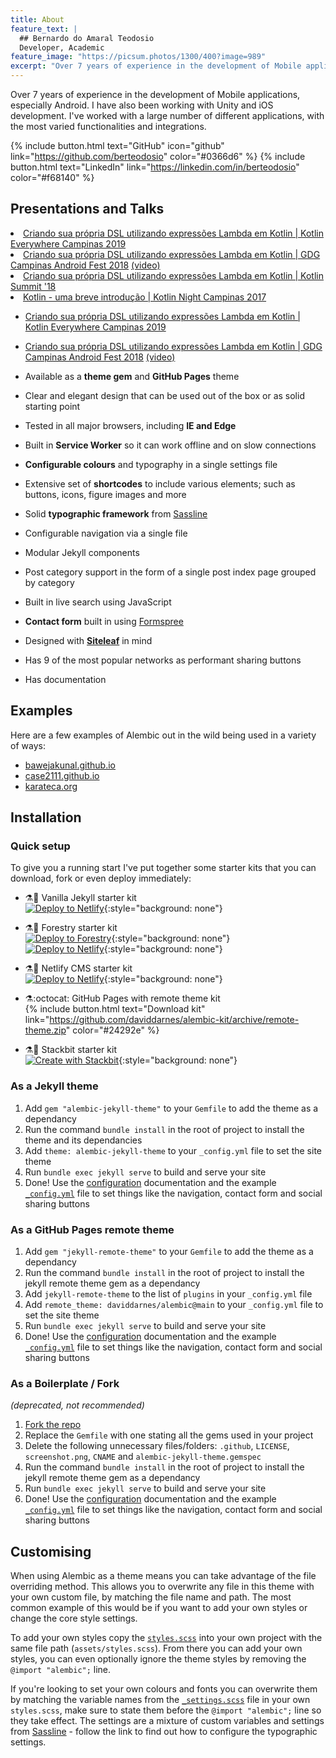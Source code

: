 ```yaml
---
title: About
feature_text: |
  ## Bernardo do Amaral Teodosio
  Developer, Academic
feature_image: "https://picsum.photos/1300/400?image=989"
excerpt: "Over 7 years of experience in the development of Mobile applications, especially Android. I have also been working with Unity and iOS development. I've worked with a large number of different applications, with the most varied functionalities and integrations"
---
```


Over 7 years of experience in the development of Mobile applications, especially Android. I have also been working with Unity and iOS development. I've worked with a large number of different applications, with the most varied functionalities and integrations.

{% include button.html text="GitHub" icon="github" link="https://github.com/berteodosio" color="#0366d6" %} {% include button.html text="LinkedIn" link="https://linkedin.com/in/berteodosio" color="#f68140" %}

## Presentations and Talks

<li><a href="https://speakerdeck.com/berteodosio/criando-sua-propria-dsl-utilizando-expressoes-lambda-em-kotlin-kotlin-everywhere-campinas-2019">Criando sua própria DSL utilizando expressões Lambda em Kotlin | Kotlin Everywhere Campinas 2019</a></li>
		<li><a href="https://speakerdeck.com/berteodosio/criando-sua-propria-dsl-utilizando-expressoes-lambda-em-kotlin-gdg-campinas-androidfest-2018">Criando sua própria DSL utilizando expressões Lambda em Kotlin | GDG Campinas Android Fest 2018</a> <a href="https://www.youtube.com/watch?v=v00Ny0swDYA">(video)</a></li>
		<li><a href="https://speakerdeck.com/berteodosio/criando-sua-propria-dsl-utilizando-expressoes-lambda-em-kotlin">Criando sua própria DSL utilizando expressões Lambda em Kotlin | Kotlin Summit '18</a></li>
		<li><a href="https://speakerdeck.com/berteodosio/kotlin-uma-breve-introducao">Kotlin - uma breve introdução | Kotlin Night Campinas 2017</a></li>

- [Criando sua própria DSL utilizando expressões Lambda em Kotlin | Kotlin Everywhere Campinas 2019](https://speakerdeck.com/berteodosio/criando-sua-propria-dsl-utilizando-expressoes-lambda-em-kotlin-kotlin-everywhere-campinas-2019)
- [Criando sua própria DSL utilizando expressões Lambda em Kotlin | GDG Campinas Android Fest 2018](https://speakerdeck.com/berteodosio/criando-sua-propria-dsl-utilizando-expressoes-lambda-em-kotlin-gdg-campinas-androidfest-2018) [(video)](https://www.youtube.com/watch?v=v00Ny0swDYA)

- Available as a **theme gem** and **GitHub Pages** theme
- Clear and elegant design that can be used out of the box or as solid starting point
- Tested in all major browsers, including **IE and Edge**
- Built in **Service Worker** so it can work offline and on slow connections
- **Configurable colours** and typography in a single settings file
- Extensive set of **shortcodes** to include various elements; such as buttons, icons, figure images and more
- Solid **typographic framework** from [Sassline](https://sassline.com/)
- Configurable navigation via a single file
- Modular Jekyll components
- Post category support in the form of a single post index page grouped by category
- Built in live search using JavaScript
- **Contact form** built in using [Formspree](https://formspree.io/)
- Designed with **[Siteleaf](https://www.siteleaf.com/)** in mind
- Has 9 of the most popular networks as performant sharing buttons
- Has documentation

## Examples

Here are a few examples of Alembic out in the wild being used in a variety of ways:

- [bawejakunal.github.io](https://bawejakunal.github.io/)
- [case2111.github.io](https://case2111.github.io/)
- [karateca.org](https://www.karateca.org/)

## Installation

### Quick setup

To give you a running start I've put together some starter kits that you can download, fork or even deploy immediately:

- ⚗️🍨 Vanilla Jekyll starter kit  
  [![Deploy to Netlify](https://www.netlify.com/img/deploy/button.svg)](https://app.netlify.com/start/deploy?repository=https://github.com/daviddarnes/alembic-kit){:style="background: none"}
- ⚗️🌲 Forestry starter kit  
  [![Deploy to Forestry](https://assets.forestry.io/import-to-forestry.svg)](https://app.forestry.io/quick-start?repo=daviddarnes/alembic-forestry-kit&engine=jekyll){:style="background: none"}  
  [![Deploy to Netlify](https://www.netlify.com/img/deploy/button.svg)](https://app.netlify.com/start/deploy?repository=https://github.com/daviddarnes/alembic-forestry-kit){:style="background: none"}
- ⚗️💠 Netlify CMS starter kit  
  [![Deploy to Netlify](https://www.netlify.com/img/deploy/button.svg)](https://app.netlify.com/start/deploy?repository=https://github.com/daviddarnes/alembic-netlifycms-kit&stack=cms){:style="background: none"}

- ⚗️:octocat: GitHub Pages with remote theme kit  
  {% include button.html text="Download kit" link="https://github.com/daviddarnes/alembic-kit/archive/remote-theme.zip" color="#24292e" %}
- ⚗️🚀 Stackbit starter kit  
  [![Create with Stackbit](https://assets.stackbit.com/badge/create-with-stackbit.svg)](https://app.stackbit.com/create?theme=https://github.com/daviddarnes/alembic-stackbit-kit){:style="background: none"}

### As a Jekyll theme

1. Add `gem "alembic-jekyll-theme"` to your `Gemfile` to add the theme as a dependancy
2. Run the command `bundle install` in the root of project to install the theme and its dependancies
3. Add `theme: alembic-jekyll-theme` to your `_config.yml` file to set the site theme
4. Run `bundle exec jekyll serve` to build and serve your site
5. Done! Use the [configuration](#configuration) documentation and the example [`_config.yml`](https://github.com/daviddarnes/alembic/blob/master/_config.yml) file to set things like the navigation, contact form and social sharing buttons

### As a GitHub Pages remote theme

1. Add `gem "jekyll-remote-theme"` to your `Gemfile` to add the theme as a dependancy
2. Run the command `bundle install` in the root of project to install the jekyll remote theme gem as a dependancy
3. Add `jekyll-remote-theme` to the list of `plugins` in your `_config.yml` file
4. Add `remote_theme: daviddarnes/alembic@main` to your `_config.yml` file to set the site theme
5. Run `bundle exec jekyll serve` to build and serve your site
6. Done! Use the [configuration](#configuration) documentation and the example [`_config.yml`](https://github.com/daviddarnes/alembic/blob/master/_config.yml) file to set things like the navigation, contact form and social sharing buttons

### As a Boilerplate / Fork

_(deprecated, not recommended)_

1. [Fork the repo](https://github.com/daviddarnes/alembic#fork-destination-box)
2. Replace the `Gemfile` with one stating all the gems used in your project
3. Delete the following unnecessary files/folders: `.github`, `LICENSE`, `screenshot.png`, `CNAME` and `alembic-jekyll-theme.gemspec`
4. Run the command `bundle install` in the root of project to install the jekyll remote theme gem as a dependancy
5. Run `bundle exec jekyll serve` to build and serve your site
6. Done! Use the [configuration](#configuration) documentation and the example [`_config.yml`](https://github.com/daviddarnes/alembic/blob/master/_config.yml) file to set things like the navigation, contact form and social sharing buttons

## Customising

When using Alembic as a theme means you can take advantage of the file overriding method. This allows you to overwrite any file in this theme with your own custom file, by matching the file name and path. The most common example of this would be if you want to add your own styles or change the core style settings.

To add your own styles copy the [`styles.scss`](https://github.com/daviddarnes/alembic/blob/master/assets/styles.scss) into your own project with the same file path (`assets/styles.scss`). From there you can add your own styles, you can even optionally ignore the theme styles by removing the `@import "alembic";` line.

If you're looking to set your own colours and fonts you can overwrite them by matching the variable names from the [`_settings.scss`](https://github.com/daviddarnes/alembic/blob/master/_sass/_settings.scss) file in your own `styles.scss`, make sure to state them before the `@import "alembic";` line so they take effect. The settings are a mixture of custom variables and settings from [Sassline](https://medium.com/@jakegiltsoff/sassline-v2-0-e424b2881e7e) - follow the link to find out how to configure the typographic settings.
